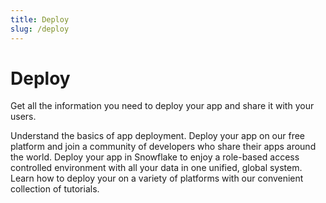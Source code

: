 ```yaml
---
title: Deploy
slug: /deploy
---
```


# Deploy

Get all the information you need to deploy your app and share it with your users.

<InlineCalloutContainer>
    <InlineCallout
        color="lightBlue-70"
        icon="book"
        bold="Concepts."
        href="/deploy/concepts"
    >Understand the basics of app deployment.</InlineCallout>
    <InlineCallout
        color="lightBlue-70"
        icon="cloud"
        bold="Streamlit Community Cloud."
        href="/deploy/streamlit-community-cloud"
    >Deploy your app on our free platform and join a community of developers who share their apps around the world.</InlineCallout>
    <InlineCallout
        color="lightBlue-70"
        icon="ac_unit"
        bold="Streamlit in Snowflake"
        href="https://docs.snowflake.com/developer-guide/streamlit/about-streamlit"
    >Deploy your app in Snowflake to enjoy a role-based access controlled environment with all your data in one unified, global system.</InlineCallout>
    <InlineCallout
        color="lightBlue-70"
        icon="bolt"
        bold="Other platforms."
        href="/develop/quick-reference"
    >Learn how to deploy your on a variety of platforms with our convenient collection of tutorials.</InlineCallout>
</InlineCalloutContainer>
